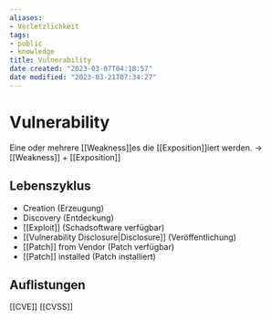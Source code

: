 ```yaml
---
aliases: 
- Verletzlichkeit
tags:
- public
- knowledge
title: Vulnerability
date created: "2023-03-07T04:18:57"
date modified: "2023-03-21T07:34:27"
---
```


# Vulnerability

Eine oder mehrere [[Weakness]]es die [[Exposition]]iert werden.
-> [[Weakness]] + [[Exposition]]

## Lebenszyklus

- Creation (Erzeugung)
- Discovery (Entdeckung)
- [[Exploit]] (Schadsoftware verfügbar)
- [[Vulnerability Disclosure|Disclosure]] (Veröffentlichung)
- [[Patch]] from Vendor (Patch verfügbar)
- [[Patch]] installed (Patch installiert)

## Auflistungen

[[CVE]]
[[CVSS]]

